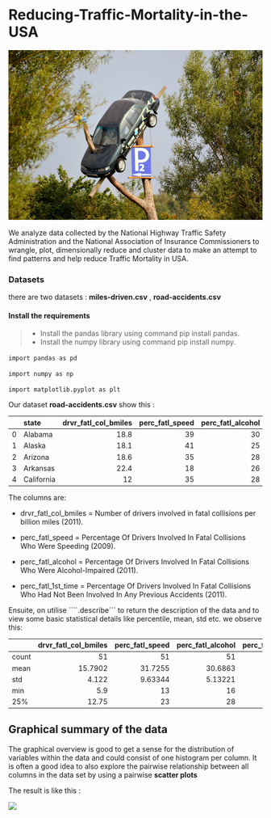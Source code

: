 # Reducing-Traffic-Mortality-in-the-USA

<img src="images/../Data/images/car-accident.jpg" >

We analyze data collected by the National Highway Traffic Safety Administration and the National Association of Insurance Commissioners to wrangle, plot, dimensionally reduce and cluster data to make an attempt to find patterns and help reduce Traffic Mortality in USA.

### Datasets

there are two datasets : **miles-driven.csv** , **road-accidents.csv**

#### Install the requirements

> - Install the pandas library using command pip install pandas.
> - Install the numpy library using command pip install numpy.

```import pandas as pd```

```import numpy as np```

```import matplotlib.pyplot as plt```

Our dataset **road-accidents.csv** show this :




|    | state      |   drvr_fatl_col_bmiles |   perc_fatl_speed |   perc_fatl_alcohol |   perc_fatl_1st_time |
|---:|:-----------|-----------------------:|------------------:|--------------------:|---------------------:|
|  0 | Alabama    |                   18.8 |                39 |                  30 |                   80 |
|  1 | Alaska     |                   18.1 |                41 |                  25 |                   94 |
|  2 | Arizona    |                   18.6 |                35 |                  28 |                   96 |
|  3 | Arkansas   |                   22.4 |                18 |                  26 |                   95 |
|  4 | California |                   12   |                35 |                  28 |                   89 |

The columns are:

* drvr_fatl_col_bmiles = Number of drivers involved in fatal collisions per billion miles (2011).

* perc_fatl_speed = Percentage Of Drivers Involved In Fatal Collisions Who Were Speeding (2009).

* perc_fatl_alcohol = Percentage Of Drivers Involved In Fatal Collisions Who Were Alcohol-Impaired (2011).

* perc_fatl_1st_time = Percentage Of Drivers Involved In Fatal Collisions Who Had Not Been Involved In Any Previous Accidents (2011).
  

Ensuite, on utilise ````.describe``` to return the description of the data and to view some basic statistical details like percentile, mean, std etc. we observe this:

|       |   drvr_fatl_col_bmiles |   perc_fatl_speed |   perc_fatl_alcohol |   perc_fatl_1st_time |
|:------|-----------------------:|------------------:|--------------------:|---------------------:|
| count |                51      |          51       |            51       |             51       |
| mean  |                15.7902 |          31.7255  |            30.6863  |             88.7255  |
| std   |                 4.122  |           9.63344 |             5.13221 |              6.96011 |
| min   |                 5.9    |          13       |            16       |             76       |
| 25%   |                12.75   |          23       |            28       |             83.5     |

## Graphical summary of the data

The graphical overview is good to get a sense for the distribution of variables within the data and could consist of one histogram per column. It is often a good idea to also explore the pairwise relationship between all columns in the data set by using a pairwise **scatter plots**

The result is like this :

<img src="images/../Data/images/téléchargement.png" >

